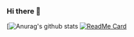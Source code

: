 ### Hi there 👋

[![Anurag's github stats](https://github-readme-stats.vercel.app/api?username=Jiayg&show_icons=true&theme=radical)
[![ReadMe Card](https://github-readme-stats.vercel.app/api/pin/?username=Jiayg&repo=github-readme-stats)](https://github.com/anuraghazra/github-readme-stats)

<!--
**Jiayg/Jiayg** is a ✨ _special_ ✨ repository because its `README.md` (this file) appears on your GitHub profile.

Here are some ideas to get you started:

- 🔭 I’m currently working on ...
- 🌱 I’m currently learning ...
- 👯 I’m looking to collaborate on ...
- 🤔 I’m looking for help with ...
- 💬 Ask me about ...
- 📫 How to reach me: ...
- 😄 Pronouns: ...
- ⚡ Fun fact: ...
-->
